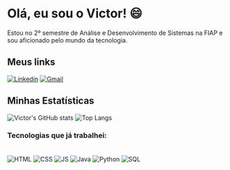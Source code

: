# Olá, eu sou o Victor! 😄

Estou no 2º semestre de Análise e Desenvolvimento de Sistemas na FIAP e sou aficionado pelo mundo da tecnologia.

## Meus links

[![Linkedin](https://img.shields.io/badge/LinkedIn-0077B5?style=for-the-badge&logo=linkedin&logoColor=white)](www.linkedin.com/in/victorcosmepro) 
[![Gmail](https://img.shields.io/badge/Gmail-D14836?style=for-the-badge&logo=gmail&logoColor=white)](mailto:victorcosme.profissional@gmail.com)



## Minhas Estatísticas

![Victor's GitHub stats](https://github-readme-stats.vercel.app/api?username=victorcosmedev&show_icons=true&theme=algolia&hide_rank=true)
![Top Langs](https://github-readme-stats.vercel.app/api/top-langs/?username=victorcosmedev&layout=compact&theme=algolia)

### Tecnologias que já trabalhei:
<div style="display: inline_block"><br/>
    <img align="center" alt="HTML" src="https://img.shields.io/badge/HTML5-E34F26?style=for-the-badge&logo=html5&logoColor=white">
    <img align="center" alt="CSS" src="https://img.shields.io/badge/CSS3-1572B6?style=for-the-badge&logo=css3&logoColor=white">
    <img align="center" alt="JS" src="https://img.shields.io/badge/JavaScript-F7DF1E?style=for-the-badge&logo=javascript&logoColor=black">
    <img align="center" alt="Java" src="https://img.shields.io/badge/Java-ED8B00?style=for-the-badge&logo=openjdk&logoColor=white">
    <img align="center" alt="Python" src="https://img.shields.io/badge/Python-3776AB?style=for-the-badge&logo=python&logoColor=white">
    <img align="center" alt="SQL" src="https://img.shields.io/badge/MySQL-00000F?style=for-the-badge&logo=mysql&logoColor=white">
</div>
